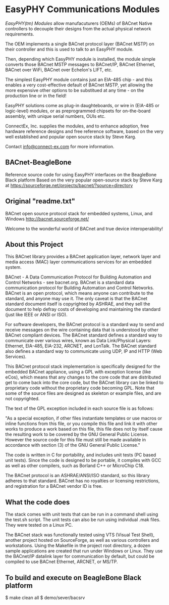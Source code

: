 # EasyPHY Communications Modules

*EasyPHY(tm) Modules* allow manufacuturers (OEMs) of BACnet Native controllers to decouple their designs from the actual physical network requirements.

The OEM implements a single BACnet protocol layer (BACnet MSTP) on their controller and this is used to talk to an EasyPHY module.

Then, depending which EasyPHY module is installed, the module simple converts those BACnet MSTP messages to BACnet/IP, BACnet Ethernet, BACnet over WiFi, BACnet over Echelon's LIFT, etc.

The simplest EasyPHY module contains just an EIA-485 chip - and this enables a very cost-effective default of BACnet MSTP, yet allowing the more expensive other options to be substitued at any time - on the production line or in the field!

EasyPHY solutions come as plug-in daughteboards, or wire in (EIA-485 or logic-level) modules, or as preprogrammed chipsets for on-the-board assembly, with unique serial numbers, OUIs etc. 

ConnectEx, Inc. supplies the modules, and to enhance adoption, free hardware reference designs and free reference software, based on the very well established and popular open source stack by Steve Karg.

Contact info@connect-ex.com for more information.


## BACnet-BeagleBone

Reference source code for using EasyPHY interfaces on the BeagleBone Black platform
Based on the very popular open-source stack by Steve Karg at https://sourceforge.net/projects/bacnet/?source=directory 


## Original "readme.txt"

BACnet open source protocol stack for embedded systems, Linux, and Windows
http://bacnet.sourceforge.net/

Welcome to the wonderful world of BACnet and true device interoperability!

About this Project
------------------

This BACnet library provides a BACnet application layer, network layer and
media access (MAC) layer communications services for an embedded system.

BACnet - A Data Communication Protocol for Building Automation and Control
Networks - see bacnet.org. BACnet is a standard data communication protocol for
Building Automation and Control Networks. BACnet is an open protocol, which
means anyone can contribute to the standard, and anyone may use it. The only
caveat is that the BACnet standard document itself is copyrighted by ASHRAE,
and they sell the document to help defray costs of developing and maintaining
the standard (just like IEEE or ANSI or ISO).

For software developers, the BACnet protocol is a standard way to send and
receive messages on the wire containing data that is understood by other BACnet
compliant devices. The BACnet standard defines a standard way to communicate
over various wires, known as Data Link/Physical Layers: Ethernet, EIA-485,
EIA-232, ARCNET, and LonTalk. The BACnet standard also defines a standard way
to communicate using UDP, IP and HTTP (Web Services).

This BACnet protocol stack implementation is specifically designed for the
embedded BACnet appliance, using a GPL with exception license (like eCos),
which means that any changes to the core code that are distributed get to come
back into the core code, but the BACnet library can be linked to proprietary
code without the proprietary code becoming GPL. Note that some of the source
files are designed as skeleton or example files, and are not copyrighted.

The text of the GPL exception included in each source file is as follows: 

"As a special exception, if other files instantiate templates or use macros or
inline functions from this file, or you compile this file and link it with
other works to produce a work based on this file, this file does not by itself
cause the resulting work to be covered by the GNU General Public License.
However the source code for this file must still be made available in
accordance with section (3) of the GNU General Public License."

The code is written in C for portability, and includes unit tests (PC based
unit tests). Since the code is designed to be portable, it compiles with GCC as
well as other compilers, such as Borland C++ or MicroChip C18.

The BACnet protocol is an ASHRAE/ANSI/ISO standard, so this library adheres to
that standard. BACnet has no royalties or licensing restrictions, and
registration for a BACnet vendor ID is free.

What the code does
------------------

The stack comes with unit tests that can be run in a command shell using the
test.sh script. The unit tests can also be run using individual .mak files.
They were tested on a Linux PC.

The BACnet stack was functionally tested using VTS (Visual Test Shell), another
project hosted on SourceForge, as well as various controllers and workstations.
Using the Makefile in the project root directory, a dozen sample applications
are created that run under Windows or Linux. They use the BACnet/IP datalink
layer for communication by default, but could be compiled to use BACnet 
Ethernet, ARCNET, or MS/TP.


To build and execute on BeagleBone Black platform
-------------------------------------------------

$ make clean all
$ demo/sever/bacsrv


